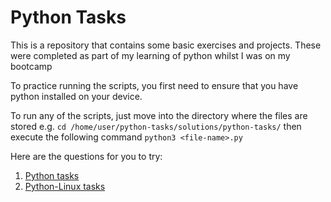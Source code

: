 # Python Tasks

This is a repository that contains some basic exercises and projects. These were completed as part of my learning of python whilst I was on my bootcamp

To practice running the scripts, you first need to ensure that you have python installed on your device.

To run any of the scripts, just move into the directory where the files are stored e.g. `cd /home/user/python-tasks/solutions/python-tasks/` then execute the following command `python3 <file-name>.py`

Here are the questions for you to try:
1. [Python tasks](python-tasks.md)
2. [Python-Linux tasks](python-linux-tasks.md)